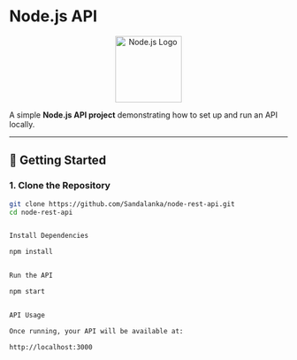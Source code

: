 # Node.js API

<p align="center">
  <img src="https://nodejs.org/static/images/logo.svg" alt="Node.js Logo" width="120"/>
</p>

A simple **Node.js API project** demonstrating how to set up and run an API locally.

---

## 🚀 Getting Started

### 1. Clone the Repository
```bash
git clone https://github.com/Sandalanka/node-rest-api.git
cd node-rest-api


Install Dependencies

npm install


Run the API

npm start


API Usage

Once running, your API will be available at:

http://localhost:3000
